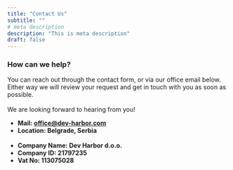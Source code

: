 ```yaml
---
title: "Contact Us"
subtitle: ""
# meta description
description: "This is meta description"
draft: false
---
```



### How can we help?
You can reach out through the contact form, or via our office email below. Either way we will review your request and get in touch with you as soon as possible. <br>
<br>We are looking forward to hearing from you!

* **Mail: office@dev-harbor.com**
* **Location: Belgrade, Serbia**
<br><br>
* **Company Name: Dev Harbor d.o.o.**
* **Company ID: 21797235**
* **Vat No: 113075028**
